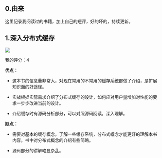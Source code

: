 ## 0.由来

这里记录我阅读过的书籍，加上自己的短评，好的坏的，持续更新。

## 1.深入分布式缓存

![](/img/books/deep_into_distruted_cache.jpg)

我的评分：4

**优点：**

* 这本书的信息量非常大，对现在常用的不常用的缓存系统都做了介绍，是扩展知识面的好途径。

* 实战根据实际需求介绍了分布式缓存的设计，如何应对用户量增加对性能的要求一步步改进当前的设计。

* 介绍缓存时有源码分析部分，可以对照源码阅读，深入理解。


**缺点：**

* 需要对基本的缓存概念，了解一些缓存系统，分布式概念才能更好的理解本书内容。书中对分布式概念的介绍有些简略。

* 源码部分的讲解略显杂乱。